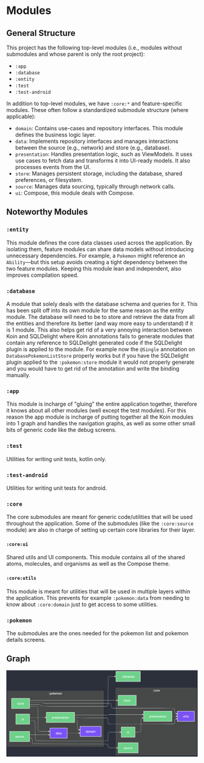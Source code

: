 # Modules

## General Structure

This project has the following top-level modules (i.e., modules without submodules and whose parent is only the root
project):

- `:app`
- `:database`
- `:entity`
- `:test`
- `:test-android`

In addition to top-level modules, we have `:core:*` and feature-specific modules. These often follow a standardized
submodule structure (where applicable):

- `domain`: Contains use-cases and repository interfaces. This module defines the business logic layer.
- `data`: Implements repository interfaces and manages interactions between the source (e.g., network) and store (e.g., database).
- `presentation`: Handles presentation logic, such as ViewModels. It uses use cases to fetch data and transforms it into UI-ready models. It also processes events from the UI.
- `store`: Manages persistent storage, including the database, shared preferences, or filesystem.
- `source`: Manages data sourcing, typically through network calls.
- `ui`: Compose, this module deals with Compose.

## Noteworthy Modules

### `:entity`

This module defines the core data classes used across the application. By isolating them, feature modules can share data
models without introducing unnecessary dependencies. For example, a `Pokemon` might reference an `Ability`—but this
setup avoids creating a tight dependency between the two feature modules. Keeping this module lean and independent, also
improves compilation speed.

### `:database`

A module that solely deals with the database schema and queries for it. This has been split off into its own module for
the same reason as the entity module. The database will need to be to store and retrieve the data from all the entities
and therefore its better (and way more easy to understand) if it is 1 module. This also helps get rid of a very annoying
interaction between Koin and SQLDelight where Koin annotations fails to generate modules that contain any reference to
SQLDelight generated code if the SQLDelight plugin is applied to the module. For example now the `@Single` annotation on
`DatabasePokemonListStore` properly works but if you have the SQLDelight plugin applied to the `:pokemon:store` module
it would not properly generate and you would have to get rid of the annotation and write the binding manually.

### `:app`

This module is incharge of "gluing" the entire application together, therefore it knows about all other modules (well
except the test modules). For this reason the app module is incharge of putting together all the Koin modules into 1
graph and handles the navigation graphs, as well as some other small bits of generic code like the debug screens.

### `:test`

Utilities for writing unit tests, kotlin only.

### `:test-android`

Utilities for writing unit tests for android.

### `:core`

The core submodules are meant for generic code/utilities that will be used throughout the application. Some of the
submodules (like the `:core:source` module) are also in charge of setting up certain core libraries for their layer.

#### `:core:ui`

Shared utils and UI components. This module contains all of the shared atoms, molecules, and organisms as well as the
Compose theme.

#### `:core:utils`

This module is meant for utilities that will be used in multiple layers within the application. This prevents for
example `:pokemon:data` from needing to know about `:core:domain` just to get access to some utilities.

### `:pokemon`

The submodules are the ones needed for the pokemon list and pokemon details screens.

## Graph

![Graph showing the dependencies between project modules](/docs/resources/module-dependencies-graph.png)
